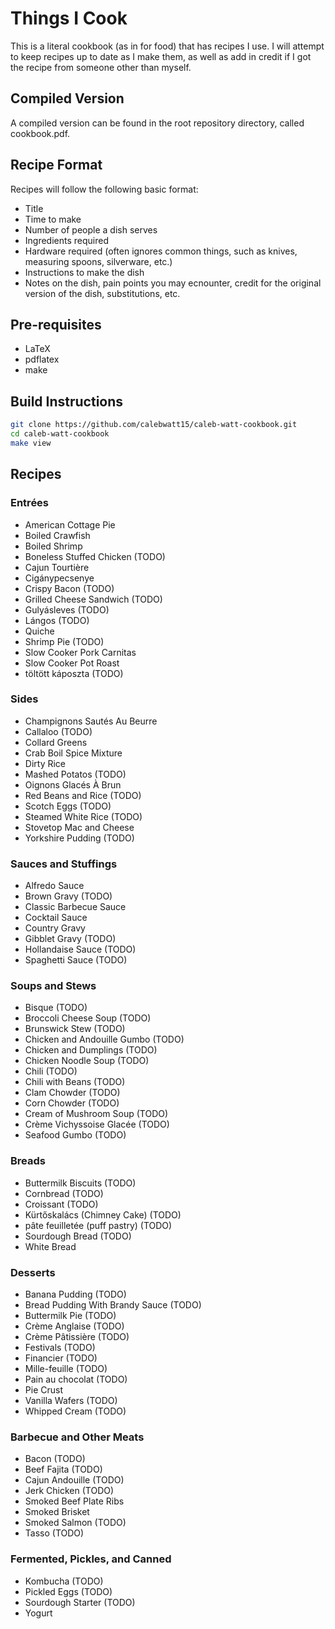 # Things I Cook
This is a literal cookbook (as in for food) that has recipes I use. I will attempt to keep recipes up to date as I make them, as well as add in credit if I got the recipe from someone other than myself.

## Compiled Version
A compiled version can be found in the root repository directory, called cookbook.pdf.

## Recipe Format
Recipes will follow the following basic format:
* Title
* Time to make
* Number of people a dish serves
* Ingredients required
* Hardware required (often ignores common things, such as knives, measuring spoons, silverware, etc.)
* Instructions to make the dish
* Notes on the dish, pain points you may ecnounter, credit for the original version of the dish, substitutions, etc.


## Pre-requisites
* LaTeX
* pdflatex
* make


## Build Instructions
```Bash
git clone https://github.com/calebwatt15/caleb-watt-cookbook.git
cd caleb-watt-cookbook
make view
```

## Recipes
### Entrées
* American Cottage Pie
* Boiled Crawfish
* Boiled Shrimp
* Boneless Stuffed Chicken (TODO)
* Cajun Tourtière
* Cigánypecsenye
* Crispy Bacon (TODO)
* Grilled Cheese Sandwich (TODO)
* Gulyásleves (TODO)
* Lángos (TODO)
* Quiche
* Shrimp Pie (TODO)
* Slow Cooker Pork Carnitas
* Slow Cooker Pot Roast
* töltött káposzta (TODO)

### Sides
* Champignons Sautés Au Beurre
* Callaloo (TODO)
* Collard Greens
* Crab Boil Spice Mixture
* Dirty Rice
* Mashed Potatos (TODO)
* Oignons Glacés À Brun
* Red Beans and Rice (TODO)
* Scotch Eggs (TODO)
* Steamed White Rice (TODO)
* Stovetop Mac and Cheese
* Yorkshire Pudding (TODO)

### Sauces and Stuffings
* Alfredo Sauce
* Brown Gravy (TODO)
* Classic Barbecue Sauce
* Cocktail Sauce
* Country Gravy
* Gibblet Gravy (TODO)
* Hollandaise Sauce (TODO)
* Spaghetti Sauce (TODO)

### Soups and Stews
* Bisque (TODO)
* Broccoli Cheese Soup (TODO)
* Brunswick Stew (TODO)
* Chicken and Andouille Gumbo (TODO)
* Chicken and Dumplings (TODO)
* Chicken Noodle Soup (TODO)
* Chili (TODO)
* Chili with Beans (TODO)
* Clam Chowder (TODO)
* Corn Chowder (TODO)
* Cream of Mushroom Soup (TODO)
* Crème Vichyssoise Glacée (TODO)
* Seafood Gumbo (TODO)

### Breads
* Buttermilk Biscuits (TODO)
* Cornbread (TODO)
* Croissant (TODO)
* Kürtőskalács (Chimney Cake) (TODO)
* pâte feuilletée (puff pastry) (TODO)
* Sourdough Bread (TODO)
* White Bread

### Desserts
* Banana Pudding (TODO)
* Bread Pudding With Brandy Sauce (TODO)
* Buttermilk Pie (TODO)
* Crème Anglaise (TODO)
* Crème Pâtissière (TODO)
* Festivals (TODO)
* Financier (TODO)
* Mille-feuille (TODO)
* Pain au chocolat (TODO)
* Pie Crust
* Vanilla Wafers (TODO)
* Whipped Cream (TODO)

### Barbecue and Other Meats
* Bacon (TODO)
* Beef Fajita (TODO)
* Cajun Andouille (TODO)
* Jerk Chicken (TODO)
* Smoked Beef Plate Ribs
* Smoked Brisket
* Smoked Salmon (TODO)
* Tasso (TODO)

### Fermented, Pickles, and Canned
* Kombucha (TODO)
* Pickled Eggs (TODO)
* Sourdough Starter (TODO)
* Yogurt
